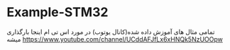 # Example-STM32
تمامی مثال های آموزش داده شده(کانال یوتوب) در مورد اس تی ام  اینجا بارگذاری میشه
https://www.youtube.com/channel/UCddAFJfLx6xHNQk5NzUOOpw
